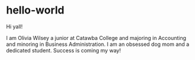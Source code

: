 # hello-world

Hi yall!

I am Olivia Wilsey a junior at Catawba College and majoring in Accounting and minoring in Business Administration. I am an obsessed dog mom and a dedicated student. Success is coming my way!
